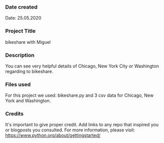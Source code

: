 ### Date created
Date: 25.05.2020

### Project Title
bikeshare with Miguel

### Description
You can see very helpful details of Chicago, New York City or Washington regarding to bikeshare.

### Files used
For this project we used: bikeshare.py and 3 csv data for Chicago, New York and Washington.

### Credits
It's important to give proper credit. Add links to any repo that inspired you or blogposts you consulted.
For more information, please visit: https://www.python.org/about/gettingstarted/
